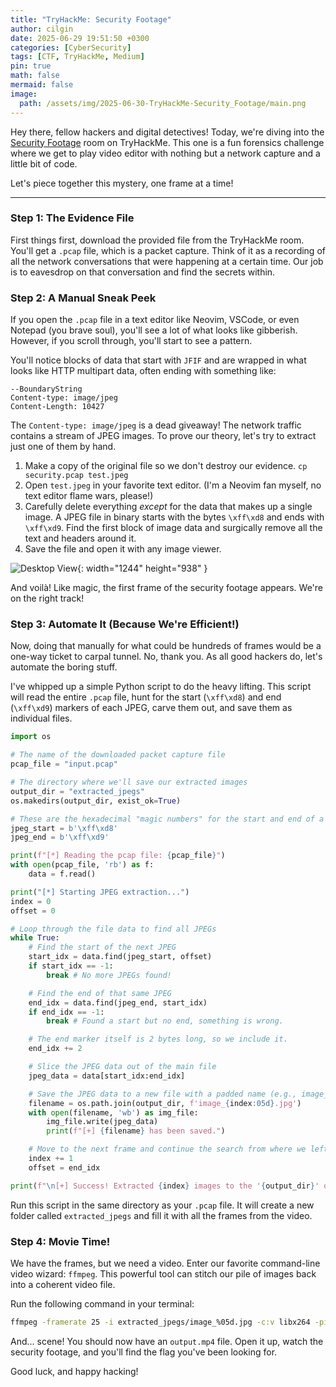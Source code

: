 ```yaml
---
title: "TryHackMe: Security Footage"
author: cilgin
date: 2025-06-29 19:51:50 +0300
categories: [CyberSecurity]
tags: [CTF, TryHackMe, Medium]
pin: true
math: false
mermaid: false
image:
  path: /assets/img/2025-06-30-TryHackMe-Security_Footage/main.png
---
```


Hey there, fellow hackers and digital detectives! Today, we're diving into the [Security Footage](https://tryhackme.com/room/securityfootage) room on TryHackMe. This one is a fun forensics challenge where we get to play video editor with nothing but a network capture and a little bit of code.

Let's piece together this mystery, one frame at a time!

---

### Step 1: The Evidence File

First things first, download the provided file from the TryHackMe room. You'll get a `.pcap` file, which is a packet capture. Think of it as a recording of all the network conversations that were happening at a certain time. Our job is to eavesdrop on that conversation and find the secrets within.

### Step 2: A Manual Sneak Peek

If you open the `.pcap` file in a text editor like Neovim, VSCode, or even Notepad (you brave soul), you'll see a lot of what looks like gibberish. However, if you scroll through, you'll start to see a pattern.

You'll notice blocks of data that start with `JFIF` and are wrapped in what looks like HTTP multipart data, often ending with something like:

```
--BoundaryString
Content-type: image/jpeg
Content-Length: 10427
```

The `Content-type: image/jpeg` is a dead giveaway! The network traffic contains a stream of JPEG images. To prove our theory, let's try to extract just one of them by hand.

1.  Make a copy of the original file so we don't destroy our evidence.
    `cp security.pcap test.jpeg`
2.  Open `test.jpeg` in your favorite text editor. (I'm a Neovim fan myself, no text editor flame wars, please!)
3.  Carefully delete everything _except_ for the data that makes up a single image. A JPEG file in binary starts with the bytes `\xff\xd8` and ends with `\xff\xd9`. Find the first block of image data and surgically remove all the text and headers around it.
4.  Save the file and open it with any image viewer.

![Desktop View](2025-06-30-TryHackMe-Security_Footage/photo1.png){: width="1244" height="938" }

And voilà! Like magic, the first frame of the security footage appears. We're on the right track!

### Step 3: Automate It (Because We're Efficient!)

Now, doing that manually for what could be hundreds of frames would be a one-way ticket to carpal tunnel. No, thank you. As all good hackers do, let's automate the boring stuff.

I've whipped up a simple Python script to do the heavy lifting. This script will read the entire `.pcap` file, hunt for the start (`\xff\xd8`) and end (`\xff\xd9`) markers of each JPEG, carve them out, and save them as individual files.

```python
import os

# The name of the downloaded packet capture file
pcap_file = "input.pcap"

# The directory where we'll save our extracted images
output_dir = "extracted_jpegs"
os.makedirs(output_dir, exist_ok=True)

# These are the hexadecimal "magic numbers" for the start and end of a JPEG file.
jpeg_start = b'\xff\xd8'
jpeg_end = b'\xff\xd9'

print(f"[*] Reading the pcap file: {pcap_file}")
with open(pcap_file, 'rb') as f:
    data = f.read()

print("[*] Starting JPEG extraction...")
index = 0
offset = 0

# Loop through the file data to find all JPEGs
while True:
    # Find the start of the next JPEG
    start_idx = data.find(jpeg_start, offset)
    if start_idx == -1:
        break # No more JPEGs found!

    # Find the end of that same JPEG
    end_idx = data.find(jpeg_end, start_idx)
    if end_idx == -1:
        break # Found a start but no end, something is wrong.

    # The end marker itself is 2 bytes long, so we include it.
    end_idx += 2

    # Slice the JPEG data out of the main file
    jpeg_data = data[start_idx:end_idx]

    # Save the JPEG data to a new file with a padded name (e.g., image_00001.jpg)
    filename = os.path.join(output_dir, f'image_{index:05d}.jpg')
    with open(filename, 'wb') as img_file:
        img_file.write(jpeg_data)
        print(f"[+] {filename} has been saved.")

    # Move to the next frame and continue the search from where we left off
    index += 1
    offset = end_idx

print(f"\n[+] Success! Extracted {index} images to the '{output_dir}' directory.")
```

Run this script in the same directory as your `.pcap` file. It will create a new folder called `extracted_jpegs` and fill it with all the frames from the video.

### Step 4: Movie Time!

We have the frames, but we need a video. Enter our favorite command-line video wizard: `ffmpeg`. This powerful tool can stitch our pile of images back into a coherent video file.

Run the following command in your terminal:

```bash
ffmpeg -framerate 25 -i extracted_jpegs/image_%05d.jpg -c:v libx264 -pix_fmt yuv420p output.mp4
```

And... scene! You should now have an `output.mp4` file. Open it up, watch the security footage, and you'll find the flag you've been looking for.

Good luck, and happy hacking!
